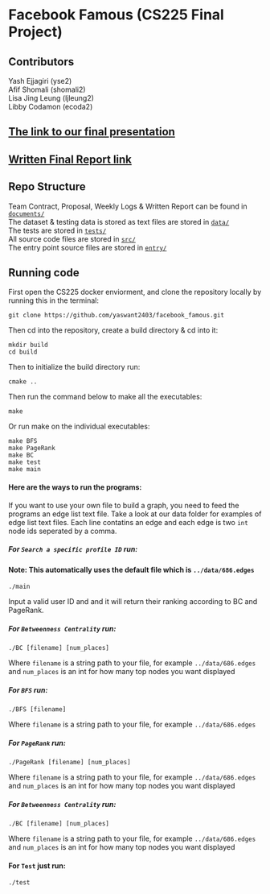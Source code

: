 # Facebook Famous (CS225 Final Project)
## Contributors  
Yash Ejjagiri (yse2) \
Afif Shomali (shomali2) \
Lisa Jing Leung (ljleung2) \
Libby Codamon (ecoda2) 

## [The link to our final presentation](https://mediaspace.illinois.edu/media/t/1_l5or08r0)

## [Written Final Report link](https://github.com/yaswant2403/facebook_famous/blob/main/results.md)

## Repo Structure
Team Contract, Proposal, Weekly Logs & Written Report can be found in [`documents/`](https://github.com/yaswant2403/facebook_famous/tree/main/documents)  
The dataset & testing data is stored as text files are stored in [`data/`](https://github.com/yaswant2403/facebook_famous/tree/main/data)   
The tests are stored in [`tests/`](https://github.com/yaswant2403/facebook_famous/tree/main/tests)  
All source code files are stored in [`src/`](https://github.com/yaswant2403/facebook_famous/tree/main/src)  
The entry point source files are stored in [`entry/`](https://github.com/yaswant2403/facebook_famous/tree/main/entry)  


## Running code 

First open the CS225 docker enviorment, and clone the repository locally by running this in the terminal:
```
git clone https://github.com/yaswant2403/facebook_famous.git
```
Then cd into the repository, create a build directory & cd into it:
```
mkdir build 
cd build
```
Then to initialize the build directory run: 
```
cmake ..  
```
Then run the command below to make all the executables:
```
make
```
Or run make on the individual executables:
```
make BFS
make PageRank
make BC
make test
make main
```
#### Here are the ways to run the programs:  
If you want to use your own file to build a graph, you need to feed the programs an edge list text file. Take a look at our data folder for examples of edge list text files. Each line contatins an edge and each edge is two `int` node ids seperated by a comma.  

##### For `Search a specific profile ID` run:
#### Note: This automatically uses the default file which is `../data/686.edges`
```
./main
```
Input a valid user ID and and it will return their ranking according to BC and PageRank.

##### For `Betweenness Centrality` run:
```
./BC [filename] [num_places]
```
Where `filename` is a string path to your file, for example `../data/686.edges`  
and `num_places` is an int for how many top nodes you want displayed 

##### For `BFS` run:  
```
./BFS [filename]
```
Where `filename` is a string path to your file, for example `../data/686.edges`  

##### For `PageRank` run:
```
./PageRank [filename] [num_places]
```
Where `filename` is a string path to your file, for example `../data/686.edges`  
and `num_places` is an int for how many top nodes you want displayed  

##### For `Betweenness Centrality` run:
```
./BC [filename] [num_places]
```
Where `filename` is a string path to your file, for example `../data/686.edges`  
and `num_places` is an int for how many top nodes you want displayed  

#### For `Test` just run:
```
./test
```


